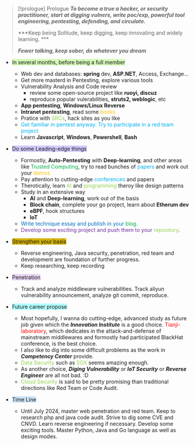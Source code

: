 
> [!prologue] Prologue
> 	***To become a true a hacker, or security practitioner, start at digging vulners, write poc/exp, powerful tool engineering, pentesting, defending, and circulate.***
> 
> ***Keep being Solitude, keep digging, keep innovating and widely learning. ***
> 
> ***Fewer talking, keep sober, do whatever you dream***



- <span style="background:#d3f8b6"> In several months, before being a full member</span>
	- Web dev and databases: **spring** dev, **ASP.NET**, Access, Exchange...
	- Get more masterd in Pentesting, explore various tools
	- Vulnerability Analysis and Code review
		- review some open-source project like **ruoyi, discuz**
		- reproduce popular vulerabilities, **struts2, weblogic**, etc
	- **App pentesting**, **Windows/Linux Reverse**
	- **Intranet pentesting**, read some <font color="#ffc000">books</font>
	- Pratice with <font color="#92d050">SRCs</font>, hack sites as you like
	- <font color="#00b0f0">Get familiar in pentest anyway. Try to participate in a red team project</font>
	- Learn **Javascript**, **Windows**, **Powershell**, **Bash**
- <span style="background:#d2cbff">Do some Leading-edge things</span>
	- Formostly, **Auto-Pentesting** with **Deep-learning**, and other areas like <font color="#00b050">Trusted Computing</font>, try to read bunches of <font color="#00b0f0">papers</font> and work out your <font color="#ffc000">demos</font>
	- Pay attention to cutting-edge <font color="#92d050"><font color="#00b0f0">conferences</font></font> and papers
	- Therotically, learn <font color="#92d050">AI</font> and <font color="#92d050">programming</font> theroy like design patterns 
	- Study in an extensive way
		- **AI** and **Deep-learning**, work out of the basis
		- **Block chain**, complete your go project, learn about **Etherum dev**
		- **eBPF**, hook structures
		- **IoT**
	- <font color="#0070c0">Write technique essay and publish in your <font color="#00b050">blog</font>.</font>
	- <font color="#7030a0">Develop some exciting project and push them to your <font color="#92d050">repository</font>.  </font>

- <span style="background:#d4b106">Strengthen your basis</span>
	- Reverse engineering, Java security, penetration, red team and development are foundation of further progress.
	- Keep researching, keep recording

- <span style="background:rgba(136, 49, 204, 0.2)">Penetration</span>
	- Track and analyze middleware vulnerabilities. Track aliyun vulnerability announcement, analyze git commit, reproduce.

- <span style="background:#b1ffff">Future career propose</span>
	- Most hopefully, I wanna do cutting-edge, advanced study as future job given which the ***Innovation Institute*** is a good choice. <font color="#ff0000">Tianji-laboratory</font>, which dedicates in the attack-and-defense of mainstream middlewares and formostly had participated BlackHat conference, is the best choice.
	- I also like to dig into some difficult problems as the work in ***Competency Center*** provide. 
	- <font color="#92d050">Data Security</font> such as <font color="#92d050">SGX</font> seems amazing enough.
	- As another choice, ***Diging Vulnerability*** or ***IoT Security*** or ***Reverse Engineer*** are all not bad. :D
	- <font color="#92d050">Cloud Security</font> is said to be pretty promising than traditional directions like Red Team or Code Audit.

- <span style="background:rgba(5, 117, 197, 0.2)">Time Line</span>
	- Until July 2024, master web penetration and red team. Keep to research php and java code audit. Strive to dig some CVE and CNVD. Learn reverse engineering if necessary. Develop some exciting tools. Master Python, Java and Go language as well as design modes.
